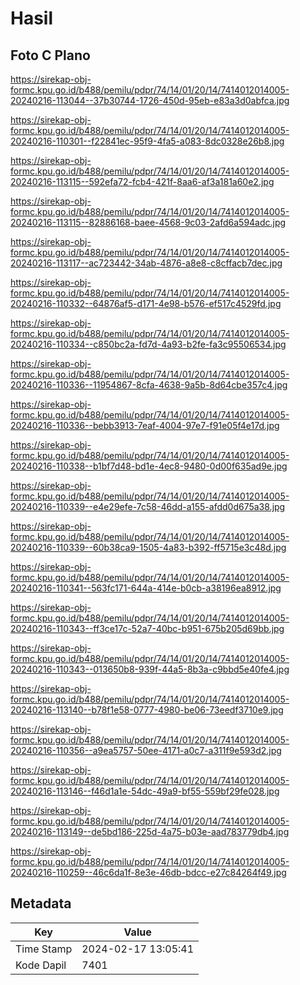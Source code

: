 # Hasil

## Foto C Plano

https://sirekap-obj-formc.kpu.go.id/b488/pemilu/pdpr/74/14/01/20/14/7414012014005-20240216-113044--37b30744-1726-450d-95eb-e83a3d0abfca.jpg

https://sirekap-obj-formc.kpu.go.id/b488/pemilu/pdpr/74/14/01/20/14/7414012014005-20240216-110301--f22841ec-95f9-4fa5-a083-8dc0328e26b8.jpg

https://sirekap-obj-formc.kpu.go.id/b488/pemilu/pdpr/74/14/01/20/14/7414012014005-20240216-113115--592efa72-fcb4-421f-8aa6-af3a181a60e2.jpg

https://sirekap-obj-formc.kpu.go.id/b488/pemilu/pdpr/74/14/01/20/14/7414012014005-20240216-113115--82886168-baee-4568-9c03-2afd6a594adc.jpg

https://sirekap-obj-formc.kpu.go.id/b488/pemilu/pdpr/74/14/01/20/14/7414012014005-20240216-113117--ac723442-34ab-4876-a8e8-c8cffacb7dec.jpg

https://sirekap-obj-formc.kpu.go.id/b488/pemilu/pdpr/74/14/01/20/14/7414012014005-20240216-110332--64876af5-d171-4e98-b576-ef517c4529fd.jpg

https://sirekap-obj-formc.kpu.go.id/b488/pemilu/pdpr/74/14/01/20/14/7414012014005-20240216-110334--c850bc2a-fd7d-4a93-b2fe-fa3c95506534.jpg

https://sirekap-obj-formc.kpu.go.id/b488/pemilu/pdpr/74/14/01/20/14/7414012014005-20240216-110336--11954867-8cfa-4638-9a5b-8d64cbe357c4.jpg

https://sirekap-obj-formc.kpu.go.id/b488/pemilu/pdpr/74/14/01/20/14/7414012014005-20240216-110336--bebb3913-7eaf-4004-97e7-f91e05f4e17d.jpg

https://sirekap-obj-formc.kpu.go.id/b488/pemilu/pdpr/74/14/01/20/14/7414012014005-20240216-110338--b1bf7d48-bd1e-4ec8-9480-0d00f635ad9e.jpg

https://sirekap-obj-formc.kpu.go.id/b488/pemilu/pdpr/74/14/01/20/14/7414012014005-20240216-110339--e4e29efe-7c58-46dd-a155-afdd0d675a38.jpg

https://sirekap-obj-formc.kpu.go.id/b488/pemilu/pdpr/74/14/01/20/14/7414012014005-20240216-110339--60b38ca9-1505-4a83-b392-ff5715e3c48d.jpg

https://sirekap-obj-formc.kpu.go.id/b488/pemilu/pdpr/74/14/01/20/14/7414012014005-20240216-110341--563fc171-644a-414e-b0cb-a38196ea8912.jpg

https://sirekap-obj-formc.kpu.go.id/b488/pemilu/pdpr/74/14/01/20/14/7414012014005-20240216-110343--ff3ce17c-52a7-40bc-b951-675b205d69bb.jpg

https://sirekap-obj-formc.kpu.go.id/b488/pemilu/pdpr/74/14/01/20/14/7414012014005-20240216-110343--013650b8-939f-44a5-8b3a-c9bbd5e40fe4.jpg

https://sirekap-obj-formc.kpu.go.id/b488/pemilu/pdpr/74/14/01/20/14/7414012014005-20240216-113140--b78f1e58-0777-4980-be06-73eedf3710e9.jpg

https://sirekap-obj-formc.kpu.go.id/b488/pemilu/pdpr/74/14/01/20/14/7414012014005-20240216-110356--a9ea5757-50ee-4171-a0c7-a311f9e593d2.jpg

https://sirekap-obj-formc.kpu.go.id/b488/pemilu/pdpr/74/14/01/20/14/7414012014005-20240216-113146--f46d1a1e-54dc-49a9-bf55-559bf29fe028.jpg

https://sirekap-obj-formc.kpu.go.id/b488/pemilu/pdpr/74/14/01/20/14/7414012014005-20240216-113149--de5bd186-225d-4a75-b03e-aad783779db4.jpg

https://sirekap-obj-formc.kpu.go.id/b488/pemilu/pdpr/74/14/01/20/14/7414012014005-20240216-110259--46c6da1f-8e3e-46db-bdcc-e27c84264f49.jpg


## Metadata

| Key        | Value               |
| ---------- | ------------------- |
| Time Stamp | 2024-02-17 13:05:41 |
| Kode Dapil | 7401                |




